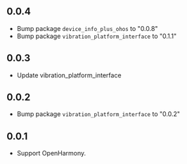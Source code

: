 ## 0.0.4

* Bump package `device_info_plus_ohos` to "0.0.8"
* Bump package `vibration_platform_interface` to "0.1.1"

## 0.0.3

* Update vibration_platform_interface

## 0.0.2

* Bump package `vibration_platform_interface` to "0.0.2"

## 0.0.1

* Support OpenHarmony.
